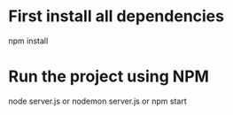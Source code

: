 # First install all dependencies
npm install

# Run the project using NPM
node server.js or nodemon server.js or npm start